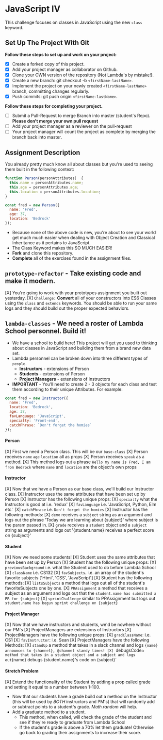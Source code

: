 # JavaScript IV

This challenge focuses on classes in JavaScript using the new `class` keyword.

## Set Up The Project With Git

**Follow these steps to set up and work on your project:**

* [X] Create a forked copy of this project.
* [X] Add your project manager as collaborator on Github.
* [X] Clone your OWN version of the repository (Not Lambda's by mistake!).
* [X] Create a new branch: git checkout -b `<firstName-lastName>`.
* [X] Implement the project on your newly created `<firstName-lastName>` branch, committing changes regularly.
* [X] Push commits: git push origin `<firstName-lastName>`.

**Follow these steps for completing your project.**

* [ ] Submit a Pull-Request to merge <firstName-lastName> Branch into master (student's  Repo). **Please don't merge your own pull request**
* [ ] Add your project manager as a reviewer on the pull-request
* [ ] Your project manager will count the project as complete by merging the branch back into master.

## Assignment Description

You already pretty much know all about classes but you're used to seeing them built in the following context:

```js
function Person(personAttributes)  {
  this.name = personAttributes.name;
  this.age = personAttributes.age;
  this.location = personAttributes.location;
}

const fred = new Person({
  name: 'Fred',
  age: 37,
  location: 'Bedrock'
});
```

* Because none of the above code is new, you're about to see your world get much much easier when dealing with Object Creation and Classical Inheritance as it pertains to JavaScript.
* The Class Keyword makes this SO MUCH EASIER!
* **Fork** and clone this repository.
* **Complete** all of the exercises found in the assignment files.

## `prototype-refactor` - Take existing code and make it modern.

[X] You're going to work with your prototypes assignment you built out yesterday.
[X] `Challenge:` **Convert** all of your constructors into ES6 Classes using the `class` and `extends` keywords. You should be able to run your same logs and they should build out the proper expected behaviors.

## `lambda-classes` - We need a roster of Lambda School personnel. Build it!

* We have a school to build here! This project will get you used to thinking about classes in JavaScript and building them from a brand new data set.
* Lambda personnel can be broken down into three different types of `people`.
  * **Instructors** - extensions of Person
  * **Students** - extensions of Person
  * **Project Managers** - extensions of Instructors
* **IMPORTANT** - You'll need to create 2 - 3 objects for each class and test them according to their unique Attributes. For example:

```js
const fred = new Instructor({
  name: 'Fred',
  location: 'Bedrock',
  age: 37,
  favLanguage: 'JavaScript',
  specialty: 'Front-end',
  catchPhrase: `Don't forget the homies`
});
```

#### Person

[X] First we need a Person class. This will be our `base-class`
[X] Person receives `name` `age` `location` all as props
[X] Person receives `speak` as a method.
[X] This method logs out a phrase `Hello my name is Fred, I am from Bedrock` where `name` and `location` are the object's own props

#### Instructor

[X] Now that we have a Person as our base class, we'll build our Instructor class.
[X] Instructor uses the same attributes that have been set up by Person
[X] Instructor has the following unique props:
  [X] `specialty` what the Instructor is good at i.e. 'redux'
  [X] `favLanguage` i.e. 'JavaScript, Python, Elm etc.'
  [X] `catchPhrase` i.e. `Don't forget the homies`
[X] Instructor has the following methods:
  [X] `demo` receives a `subject` string as an argument and logs out the phrase 'Today we are learning about {subject}' where subject is the param passed in.
  [X] `grade` receives a `student` object and a `subject` string as arguments and logs out '{student.name} receives a perfect score on {subject}'

#### Student

[X] Now we need some students!
[X] Student uses the same attributes that have been set up by Person
[X] Student has the following unique props:
  [X] `previousBackground` i.e. what the Student used to do before Lambda School
  [X] `className` i.e. CS132
  [X] `favSubjects`. i.e. an array of the student's favorite subjects ['Html', 'CSS', 'JavaScript']
[X] Student has the following methods:
  [X] `listsSubjects` a method that logs out all of the student's favoriteSubjects one by one.
  [X] `PRAssignment` a method that receives a subject as an argument and logs out that the `student.name has submitted a PR for {subject}`
  [X] `sprintChallenge` similar to PRAssignment but logs out `student.name has begun sprint challenge on {subject}`

#### Project Manager

[X] Now that we have instructors and students, we'd be nowhere without our PM's
[X] ProjectManagers are extensions of Instructors
[X] ProjectManagers have the following unique props:
  [X] `gradClassName`: i.e. CS1
  [X] `favInstructor`: i.e. Sean
[X] ProjectManagers have the following Methods:
  [X] `standUp` a method that takes in a slack channel and logs `{name} announces to {channel}, @channel standy times!​​​​​
  [X] `debugsCode` a method that takes in a student object and a subject and logs out `{name} debugs {student.name}'s code on {subject}`

#### Stretch Problem

[X] Extend the functionality of the Student by adding a prop called grade and setting it equal to a number between 1-100.
* Now that our students have a grade build out a method on the Instructor (this will be used by _BOTH_ instructors and PM's) that will randomly add or subtract points to a student's grade. _Math.random_ will help.
* Add a graduate method to a student.
  * This method, when called, will check the grade of the student and see if they're ready to graduate from Lambda School
  * If the student's grade is above a 70% let them graduate! Otherwise go back to grading their assignments to increase their score.
